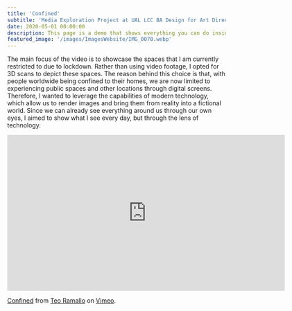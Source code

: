```yaml
---
title: 'Confined'
subtitle: 'Media Exploration Project at UAL LCC BA Design for Art Direction.'
date: 2020-05-01 00:00:00
description: This page is a demo that shows everything you can do inside portfolio and blog posts.
featured_image: '/images/ImagesWebsite/IMG_0070.webp'
---
```

The main focus of the video is to showcase the spaces that I am currently restricted to due to lockdown. Rather than using video footage, I opted for 3D scans to depict these spaces. The reason behind this choice is that, with people worldwide being confined to their homes, we are now limited to experiencing public spaces and other locations through digital screens. Therefore, I wanted to leverage the capabilities of modern technology, which allow us to render images and bring them from reality into a fictional world. Since we can already see everything around us through our own eyes, I aimed to show what I see every day, but through the lens of technology.

<iframe src="https://player.vimeo.com/video/424716906?h=17e8d37b2a" width="640" height="360" frameborder="0" allow="autoplay; fullscreen; picture-in-picture" allowfullscreen></iframe>
<p><a href="https://vimeo.com/424716906">Confined</a> from <a href="https://vimeo.com/user94389428">Teo Ramallo</a> on <a href="https://vimeo.com">Vimeo</a>.</p>